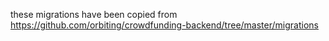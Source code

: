 these migrations have been copied from https://github.com/orbiting/crowdfunding-backend/tree/master/migrations

